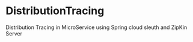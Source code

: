 # DistributionTracing
Distribution Tracing in MicroService using Spring cloud sleuth and ZipKin Server
